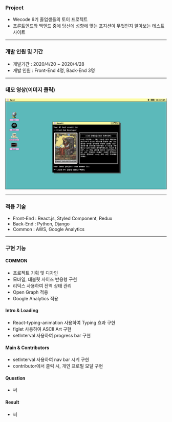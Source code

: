 ### Project

+ Wecode 6기 졸업생들의 토이 프로젝트
+ 프론트엔드와 백엔드 중에 당신에 성향에 맞는 포지션이 무엇인지 알아보는 테스트 사이트

---------

### 개발 인원 및 기간

+ 개발기간 : 2020/4/20 ~ 2020/4/28
+ 개발 인원 : Front-End 4명, Back-End 3명

---------

### 데모 영상(이미지 클릭)

![BF-TEST 미리보기](./src/Images/ReadMe.png)

---------

### 적용 기술

+ Front-End : React.js, Styled Component, Redux
+ Back-End : Python, Django
+ Common : AWS, Google Analytics

---------

### 구현 기능

#### COMMON
+ 프로젝트 기획 및 디자인
+ 모바일, 태블릿 사이즈 반응형 구현
+ 리덕스 사용하여 전역 상태 관리
+ Open Graph 적용
+ Google Analytics 적용

#### Intro & Loading
+ React-typing-animation 사용하여 Typing 효과 구현
+ figlet 사용하여 ASCII Art 구현
+ setInterval 사용하여 progress bar 구현

#### Main & Contributors
+ setInterval 사용하여 nav bar 시계 구현
+ contributor에서 클릭 시, 개인 프로필 모달 구현 

#### Question
+ 써

#### Result
+ 써


